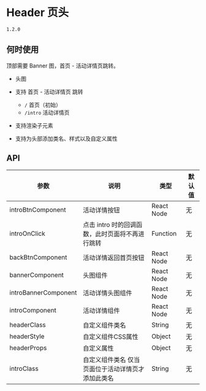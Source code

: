 # Header 页头

`1.2.0`

## 何时使用

顶部需要 Banner 图，首页 - 活动详情页跳转。

- 头图
- 支持 首页 - 活动详情页 跳转

  - `/` 首页（初始）
  - `/intro` 活动详情页

- 支持渲染子元素
- 支持为头部添加类名、样式以及自定义属性

## API

参数                   | 说明                          | 类型         | 默认值
-------------------- | --------------------------- | ---------- | ---
introBtnComponent    | 活动详情按钮                      | React Node | 无
introOnClick         | 点击 intro 时的回调函数，此时页面将不再进行跳转 | Function   | 无
backBtnComponent     | 活动详情返回首页按钮                  | React Node | 无
bannerComponent      | 头图组件                        | React Node | 无
introBannerComponent | 活动详情头图组件                    | React Node | 无
introComponent       | 活动详情组件                      | React Node | 无
headerClass          | 自定义组件类名                     | String     | 无
headerStyle          | 自定义组件CSS属性                  | Object     | 无
headerProps          | 自定义属性                       | Object     | 无
introClass           | 自定义组件类名 仅当页面位于活动详情页才添加此类名   | String     | 无
